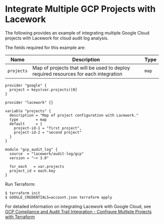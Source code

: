 # Integrate Multiple GCP Projects with Lacework
The following provides an example of integrating multiple Google Cloud projects with Lacework for cloud audit log analysis.

The fields required for this example are:

| Name       | Description                                                                                 | Type     |
|------------|---------------------------------------------------------------------------------------------|----------|
| `projects` | Map of projects that will be used to deploy required resources for each integration | `map` |


```hcl
provider "google" {
  project = keys(var.projects)[0]
}

provider "lacework" {}

variable "projects" {
  description = "Map of project configuration with Lacework."
  type        = map
  default     = {
    project-id-1 = "first project",
    project-id-2 = "second project"
  }
}

module "gcp_audit_log" {
  source  = "lacework/audit-log/gcp"
  version = "~> 3.0"

  for_each   = var.projects
  project_id = each.key
}
```

Run Terraform:
```
$ terraform init
$ GOOGLE_CREDENTIALS=account.json terraform apply
```

For detailed information on integrating Lacework with Google Cloud, see [GCP Compliance and Audit Trail Integration - Configure Multiple Projects with Terraform](https://docs.lacework.com/onboarding/gcp-compliance-and-audit-log-integration-terraform-using-google-cloud-shell#configure-multiple-projects-with-terraform)
